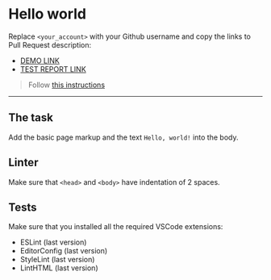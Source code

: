# Hello world

Replace `<your_account>` with your Github username and copy the links to Pull Request description:
- [DEMO LINK](https://KostiantynVorobiov.github.io/layout_hello-world/)
- [TEST REPORT LINK](https://KostiantynVorobiov.github.io/layout_hello-world/report/html_report/)

> Follow [this instructions](https://mate-academy.github.io/layout_task-guideline/#how-to-solve-the-layout-tasks-on-github)
___

## The task

Add the basic page markup and the text `Hello, world!` into the body.

## Linter

Make sure that `<head>` and `<body>` have indentation of 2 spaces.

## Tests

Make sure that you installed all the required VSCode extensions:

- ESLint (last version)
- EditorConfig (last version)
- StyleLint (last version)
- LintHTML (last version)
